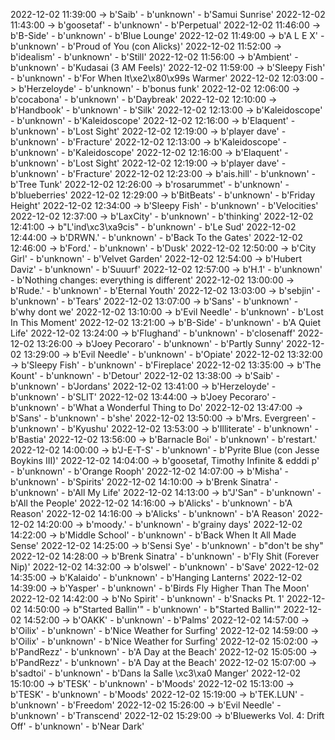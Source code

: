 2022-12-02 11:39:00 -> b'Saib' - b'unknown' - b'Samui Sunrise'
2022-12-02 11:43:00 -> b'goosetaf' - b'unknown' - b'Perpetual'
2022-12-02 11:46:00 -> b'B-Side' - b'unknown' - b'Blue Lounge'
2022-12-02 11:49:00 -> b'A L E X' - b'unknown' - b'Proud of You (con Alicks)'
2022-12-02 11:52:00 -> b'idealism' - b'unknown' - b'Still'
2022-12-02 11:56:00 -> b'Ambient' - b'unknown' - b'Kudasai (3 AM Feels)'
2022-12-02 11:59:00 -> b'Sleepy Fish' - b'unknown' - b'For When It\xe2\x80\x99s Warmer'
2022-12-02 12:03:00 -> b'Herzeloyde' - b'unknown' - b'bonus funk'
2022-12-02 12:06:00 -> b'cocabona' - b'unknown' - b'Daybreak'
2022-12-02 12:10:00 -> b'Handbook' - b'unknown' - b'Silk'
2022-12-02 12:13:00 -> b'Kaleidoscope' - b'unknown' - b'Kaleidoscope'
2022-12-02 12:16:00 -> b'Elaquent' - b'unknown' - b'Lost Sight'
2022-12-02 12:19:00 -> b'player dave' - b'unknown' - b'Fracture'
2022-12-02 12:13:00 -> b'Kaleidoscope' - b'unknown' - b'Kaleidoscope'
2022-12-02 12:16:00 -> b'Elaquent' - b'unknown' - b'Lost Sight'
2022-12-02 12:19:00 -> b'player dave' - b'unknown' - b'Fracture'
2022-12-02 12:23:00 -> b'ais.hill' - b'unknown' - b'Tree Tunk'
2022-12-02 12:26:00 -> b'rosarummet' - b'unknown' - b'blueberries'
2022-12-02 12:29:00 -> b'BitBeats' - b'unknown' - b'Friday Height'
2022-12-02 12:34:00 -> b'Sleepy Fish' - b'unknown' - b'Velocities'
2022-12-02 12:37:00 -> b'LaxCity' - b'unknown' - b'thinking'
2022-12-02 12:41:00 -> b"L'ind\xc3\xa9cis" - b'unknown' - b'Le Sud'
2022-12-02 12:44:00 -> b'DRWN.' - b'unknown' - b'Back To the Gates'
2022-12-02 12:46:00 -> b'Ford.' - b'unknown' - b'Dusk'
2022-12-02 12:50:00 -> b'City Girl' - b'unknown' - b'Velvet Garden'
2022-12-02 12:54:00 -> b'Hubert Daviz' - b'unknown' - b'Suuurf'
2022-12-02 12:57:00 -> b'H.1' - b'unknown' - b'Nothing changes: everything is different'
2022-12-02 13:00:00 -> b'Rude.' - b'unknown' - b'Eternal Youth'
2022-12-02 13:03:00 -> b'sebjin' - b'unknown' - b'Tears'
2022-12-02 13:07:00 -> b'Sans' - b'unknown' - b'why dont we'
2022-12-02 13:10:00 -> b'Evil Needle' - b'unknown' - b'Lost In This Moment'
2022-12-02 13:21:00 -> b'B-Side' - b'unknown' - b'A Quiet Life'
2022-12-02 13:24:00 -> b'Flughand' - b'unknown' - b'closenaff'
2022-12-02 13:26:00 -> b'Joey Pecoraro' - b'unknown' - b'Partly Sunny'
2022-12-02 13:29:00 -> b'Evil Needle' - b'unknown' - b'Opiate'
2022-12-02 13:32:00 -> b'Sleepy Fish' - b'unknown' - b'Fireplace'
2022-12-02 13:35:00 -> b'The Kount' - b'unknown' - b'Detour'
2022-12-02 13:38:00 -> b'Saib' - b'unknown' - b'Jordans'
2022-12-02 13:41:00 -> b'Herzeloyde' - b'unknown' - b'SLIT'
2022-12-02 13:44:00 -> b'Joey Pecoraro' - b'unknown' - b'What a Wonderful Thing to Do'
2022-12-02 13:47:00 -> b'Sans' - b'unknown' - b'she'
2022-12-02 13:50:00 -> b'Mrs. Evergreen' - b'unknown' - b'Kyushu'
2022-12-02 13:53:00 -> b'Illiterate' - b'unknown' - b'Bastia'
2022-12-02 13:56:00 -> b'Barnacle Boi' - b'unknown' - b'restart.'
2022-12-02 14:00:00 -> b'J-E-T-S' - b'unknown' - b'Pyrite Blue (con Jesse Boykins III)'
2022-12-02 14:04:00 -> b'goosetaf, Timothy Infinite & edddi p' - b'unknown' - b'Orange Rooph'
2022-12-02 14:07:00 -> b'Misha' - b'unknown' - b'Spirits'
2022-12-02 14:10:00 -> b'Brenk Sinatra' - b'unknown' - b'All My Life'
2022-12-02 14:13:00 -> b"J'San" - b'unknown' - b'All the People'
2022-12-02 14:16:00 -> b'Alicks' - b'unknown' - b'A Reason'
2022-12-02 14:16:00 -> b'Alicks' - b'unknown' - b'A Reason'
2022-12-02 14:20:00 -> b'moody.' - b'unknown' - b'grainy days'
2022-12-02 14:22:00 -> b'Middle School' - b'unknown' - b'Back When It All Made Sense'
2022-12-02 14:25:00 -> b'Sensi Sye' - b'unknown' - b"don't be shy"
2022-12-02 14:28:00 -> b'Brenk Sinatra' - b'unknown' - b'Fly Shit (Forever Nip)'
2022-12-02 14:32:00 -> b'olswel' - b'unknown' - b'Save'
2022-12-02 14:35:00 -> b'Kalaido' - b'unknown' - b'Hanging Lanterns'
2022-12-02 14:39:00 -> b'Yasper' - b'unknown' - b'Birds Fly Higher Than The Moon'
2022-12-02 14:42:00 -> b'No Spirit' - b'unknown' - b'Snacks Pt. 1'
2022-12-02 14:50:00 -> b"Started Ballin'" - b'unknown' - b"Started Ballin'"
2022-12-02 14:52:00 -> b'OAKK' - b'unknown' - b'Palms'
2022-12-02 14:57:00 -> b'Oilix' - b'unknown' - b'Nice Weather for Surfing'
2022-12-02 14:59:00 -> b'Oilix' - b'unknown' - b'Nice Weather for Surfing'
2022-12-02 15:02:00 -> b'PandRezz' - b'unknown' - b'A Day at the Beach'
2022-12-02 15:05:00 -> b'PandRezz' - b'unknown' - b'A Day at the Beach'
2022-12-02 15:07:00 -> b'sadtoi' - b'unknown' - b'Dans la Salle \xc3\xa0 Manger'
2022-12-02 15:10:00 -> b'TESK' - b'unknown' - b'Moods'
2022-12-02 15:13:00 -> b'TESK' - b'unknown' - b'Moods'
2022-12-02 15:19:00 -> b'TEK.LUN' - b'unknown' - b'Freedom'
2022-12-02 15:26:00 -> b'Evil Needle' - b'unknown' - b'Transcend'
2022-12-02 15:29:00 -> b'Bluewerks Vol. 4: Drift Off' - b'unknown' - b'Near Dark'
